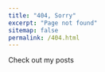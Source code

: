 ```yaml
---
title: "404, Sorry"
excerpt: "Page not found"
sitemap: false
permalink: /404.html
---
```


Check out my posts